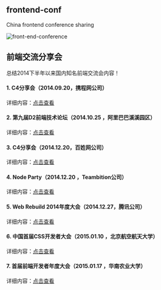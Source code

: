 ## frontend-conf

China frontend conference sharing

![front-end-conference](https://raw.githubusercontent.com/yunxiange/yunxiange.github.io/master/images/front-end-conference.png)

## 前端交流分享会

总结2014下半年以来国内知名前端交流会内容！

#### 1. C4分享会（2014.09.20，携程网公司）

详细内容：[点击查看](./content/C4-2014-09-20.md)

#### 2. 第九届D2前端技术论坛（2014.10.25 ，阿里巴巴溪溪园区）

详细内容：[点击查看](./content/D2-2014-10-25.md)

#### 3. C4分享会（2014.12.20，百姓网公司）

详细内容：[点击查看](./content/C4-2014-12-20.md)

#### 4. Node Party（2014.12.20 ，Teambition公司）

详细内容：[点击查看](./content/Node-Party-2014-12-20.md)

#### 5. Web Rebuild 2014年度大会（2014.12.27，腾讯公司）

详细内容：[点击查看](./content/Web-Rebuild-2014-12-27.md)

#### 6. 中国首届CSS开发者大会（2015.01.10 ，北京航空航天大学）

详细内容：[点击查看](./content/CSS-Conf-2015-01-10.md)

#### 7. 首届前端开发者年度大会（2015.01.17 ，华南农业大学）

详细内容：[点击查看](./content/FEDay-2015-01-17.md)

